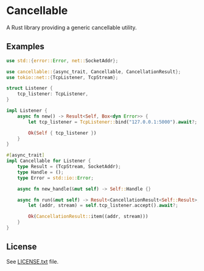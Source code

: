 # Cancellable

A Rust library providing a generic cancellable utility.

## Examples

```rust
use std::{error::Error, net::SocketAddr};

use cancellable::{async_trait, Cancellable, CancellationResult};
use tokio::net::{TcpListener, TcpStream};

struct Listener {
    tcp_listener: TcpListener,
}

impl Listener {
    async fn new() -> Result<Self, Box<dyn Error>> {
        let tcp_listener = TcpListener::bind("127.0.0.1:5000").await?;

        Ok(Self { tcp_listener })
    }
}

#[async_trait]
impl Cancellable for Listener {
    type Result = (TcpStream, SocketAddr);
    type Handle = ();
    type Error = std::io::Error;

    async fn new_handle(&mut self) -> Self::Handle {}

    async fn run(&mut self) -> Result<CancellationResult<Self::Result>, Self::Error> {
        let (addr, stream) = self.tcp_listener.accept().await?;

        Ok(CancellationResult::item((addr, stream)))
    }
}
```

## License

See [LICENSE.txt](./LICENSE.txt) file.
